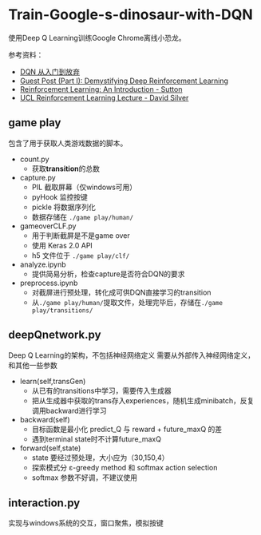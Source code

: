 # Train-Google-s-dinosaur-with-DQN
使用Deep Q Learning训练Google Chrome离线小恐龙。

参考资料：
+ [DQN 从入门到放弃](https://zhuanlan.zhihu.com/p/21262246)
+ [Guest Post (Part I): Demystifying Deep Reinforcement Learning](https://www.nervanasys.com/demystifying-deep-reinforcement-learning/)
+ [Reinforcement Learning: An Introduction - Sutton](http://people.inf.elte.hu/lorincz/Files/RL_2006/SuttonBook.pdf)
+ [UCL Reinforcement Learning Lecture - David Silver](http://www0.cs.ucl.ac.uk/staff/d.silver/web/Teaching.html)

## game play
包含了用于获取人类游戏数据的脚本。

+ count.py
  - 获取**transition**的总数
+ capture.py
  - PIL 截取屏幕（仅windows可用）
  - pyHook 监控按键
  - pickle 将数据序列化
  - 数据存储在 `./game play/human/`
+ gameoverCLF.py
  - 用于判断截屏是不是game over
  - 使用 Keras 2.0 API 
  - h5 文件位于 `./game play/clf/`
+ analyze.ipynb
  - 提供简易分析，检查capture是否符合DQN的要求
+ preprocess.ipynb
  - 对截屏进行预处理，转化成可供DQN直接学习的transition
  - 从`./game play/human/`提取文件，处理完毕后，存储在`./game play/transitions/`

## deepQnetwork.py
Deep Q Learning的架构，不包括神经网络定义
需要从外部传入神经网络定义，和其他一些参数
+ learn(self,transGen)
  - 从已有的transitions中学习，需要传入生成器
  - 把从生成器中获取的trans存入experiences，随机生成minibatch，反复调用backward进行学习
+ backward(self)
  - 目标函数是最小化 predict_Q 与 reward + future_maxQ 的差
  - 遇到terminal state时不计算future_maxQ
+ forward(self,state)
  - state 要经过预处理，大小应为（30,150,4）
  - 探索模式分 ε-greedy method 和 softmax action selection
  - softmax 参数不好调，不建议使用

## interaction.py
实现与windows系统的交互，窗口聚焦，模拟按键
